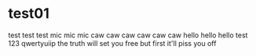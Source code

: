 # test01

test test test
mic mic mic
caw caw caw caw caw caw
hello hello hello test 123 qwertyuiip
the truth will set you free but first it'll piss you off
